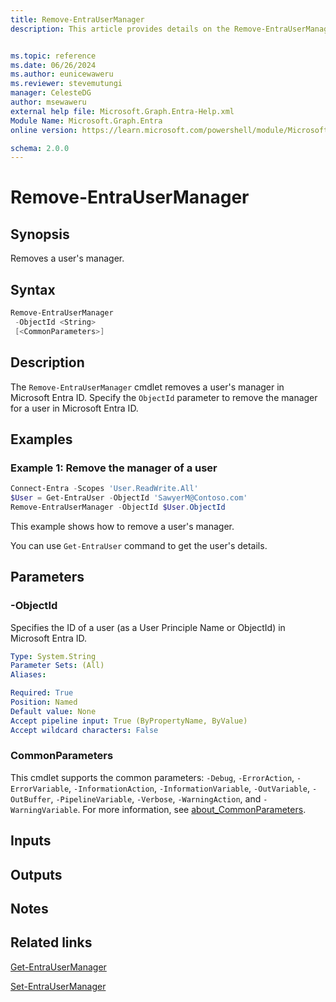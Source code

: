```yaml
---
title: Remove-EntraUserManager
description: This article provides details on the Remove-EntraUserManager command.


ms.topic: reference
ms.date: 06/26/2024
ms.author: eunicewaweru
ms.reviewer: stevemutungi
manager: CelesteDG
author: msewaweru
external help file: Microsoft.Graph.Entra-Help.xml
Module Name: Microsoft.Graph.Entra
online version: https://learn.microsoft.com/powershell/module/Microsoft.Graph.Entra/Remove-EntraUserManager

schema: 2.0.0
---
```


# Remove-EntraUserManager

## Synopsis

Removes a user's manager.

## Syntax

```powershell
Remove-EntraUserManager 
 -ObjectId <String>
 [<CommonParameters>]
```

## Description

The `Remove-EntraUserManager` cmdlet removes a user's manager in Microsoft Entra ID. Specify the `ObjectId` parameter to remove the manager for a user in Microsoft Entra ID.

## Examples

### Example 1: Remove the manager of a user

```powershell
Connect-Entra -Scopes 'User.ReadWrite.All'
$User = Get-EntraUser -ObjectId 'SawyerM@Contoso.com'
Remove-EntraUserManager -ObjectId $User.ObjectId
```

This example shows how to remove a user's manager.

You can use `Get-EntraUser` command to get the user's details.

## Parameters

### -ObjectId

Specifies the ID of a user (as a User Principle Name or ObjectId) in Microsoft Entra ID.

```yaml
Type: System.String
Parameter Sets: (All)
Aliases:

Required: True
Position: Named
Default value: None
Accept pipeline input: True (ByPropertyName, ByValue)
Accept wildcard characters: False
```

### CommonParameters

This cmdlet supports the common parameters: `-Debug`, `-ErrorAction`, `-ErrorVariable`, `-InformationAction`, `-InformationVariable`, `-OutVariable`, `-OutBuffer`, `-PipelineVariable`, `-Verbose`, `-WarningAction`, and `-WarningVariable`. For more information, see [about_CommonParameters](https://go.microsoft.com/fwlink/?LinkID=113216).

## Inputs

## Outputs

## Notes

## Related links

[Get-EntraUserManager](Get-EntraUserManager.md)

[Set-EntraUserManager](Set-EntraUserManager.md)
